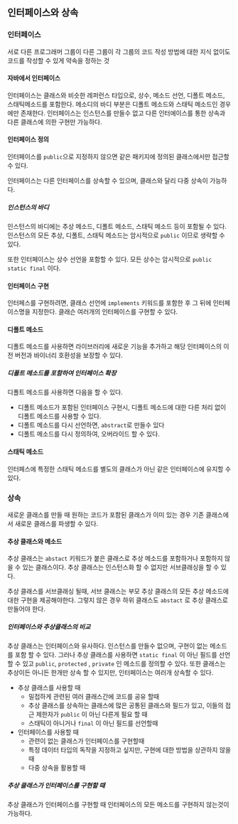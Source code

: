 ## 인터페이스와 상속

### 인터페이스

서로 다른 프로그래머 그룹이 다른 그룹이 각 그룹의 코드 작성 방법에 대한 지식 없이도 코드를 작성할 수 있게 약속을 정하는 것

#### 자바에서 인터페이스

인터페이스는 클래스와 비슷한 레퍼런스 타입으로, 상수, 메소드 선언, 디폴트 메소드, 스태틱메소드를 포함한다. 메소디의 바디 부분은 디폴트 메소드와 스태틱 메소드인 경우에만 존재한다. 인터페이스는 인스턴스를 만들수 없고 다른 인터에이스를 통한 상속과 다른 클래스에 의한 구현만 가능하다.

#### 인터페이스 정의

인터페이스를 `public`으로 지정하지 않으면 같은 패키지에 정의된 클래스에서만 접근할 수 있다.

인터페이스는 다른 인터페이스를 상속할 수 있으며, 클래스와 달리 다중 상속이 가능하다.

##### 인스턴스의 바디

인스턴스의 바디에는 추상 메소드, 디폴트 메소드, 스태틱 메소드 등이 포함될 수 있다. 인스턴스의 모든 추상, 디폴트, 스태틱 메소드는 암시적으로 `public` 이므로 생략할 수 있다.

또한 인터페이스는 상수 선언을 포함할 수 있다. 모든 상수는 암시적으로 `public static final` 이다.

#### 인터페이스 구현

인터페스를 구현하려면, 클래스 선언에 `implements` 키워드를 포함한 후 그 뒤에 인터페이스명을 지정한다. 클래슨 여러개의 인터페이스를 구현할 수 있다.

#### 디폴트 메소드

디폴트 메소드를 사용하면 라이브러리에 새로운 기능을 추가하고 해당 인터페이스의 이전 버전과 바이너리 호환성을 보장할 수 있다.

##### 디폴트 메소드를 포함하여 인터페이스 확장

디폴트 메소드를 사용하면 다음을 할 수 있다.

- 디폴트 메소드가 포함된 인터페이스 구현시, 디폴트 메소드에 대한 다른 처리 없이 디폴트 메소드를 사용할 수 있다.
- 디폴트 메소드를 다시 선언하면, `abstract`로 만들수 있다
- 디폴트 메소드를 다시 정의하여, 오버라이드 할 수 있다.

#### 스태틱 메소드

인터페스에 특정한 스태틱 메소드를 별도의 클래스가 아닌 같은 인터페이스에 유지할 수 있다.

### 상속

새로운 클래스를 만들 때 원하는 코드가 포함된 클래스가 이미 있는 경우 기존 클래스에서 새로운 클래스를 파생할 수 있다.

#### 추상 클래스와 메소드

추상 클래스는 `abstact` 키워드가 붙은 클래스로 추상 메소드를 포함하거나 포함하지 않을 수 있는 클래스이다. 추상 클래스는 인스턴스화 할 수 없지만 서브클래싱을 할 수 있다.

추상 클래스를 서브클래싱 될때, 서브 클래스는 부모 추상 클래스의 모든 추상 메소드에 대한 구현을 제공해야한다. 그렇지 않은 경우 하위 클래스도 `abstact` 로 추상 클래스로 만들어야 한다.

##### 인터페이스와 추상클래스의 비교

추상 클래스는 인터페이스와 유사하다. 인스턴스를 만들수 없으며, 구현이 없는 메소드를 포함 할 수 있다. 그러나 추상 클래스를 사용하면 `static final` 이 아닌 필드를 선언할 수 있고 `public`, `protected` , `private` 인 메소드를 정의할 수 있다. 또한 클래스는 추상이든 아니든 한개만 상속 할 수 있지만, 인터페이스는 여러개 상속할 수 있다.

- 추상 클래스를 사용할 때
  - 밀접하게 관련된 여러 클래스간에 코드를 공유 할때
  - 추상 클래스를 상속하는 클래스에 많은 공통된 클래스와 필드가 있고, 이들의 접근 제한자가 `public` 이 아닌 다른게 필요 할 때
  - 스태틱이 아니거나 `final` 이 아닌 필드를 선언할때
- 인터페이스를 사용할 때
  - 관련이 없는 클래스가 인터페이스를 구현할때
  - 특정 데이터 타입의 독작을 지정하고 싶지만, 구현에 대한 방법을 상관하지 않을때
  - 다중 상속을 활용할 때

##### 추상 클래스가 인터페이스를 구현할 때

추상 클래스가 인터페이스를 구현할 때 인터페이스의 모든 메소드를 구현하지 않는것이 가능하다.